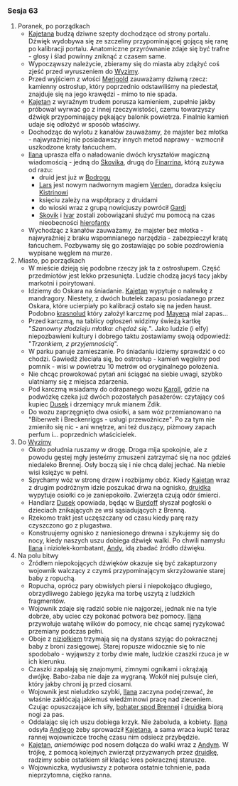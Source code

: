 ### Sesja 63
1. Poranek, po porządkach
    - [Kajetana](#g_kajetan) budzą dziwne szepty dochodzące od strony portalu. Dźwięk wydobywa się ze szczeliny przypominającej gojącą się ranę po kalibracji portalu. Anatomiczne przyrównanie zdaje się być trafne - głosy i ślad powinny zniknąć z czasem same.
    - Wypocząwszy należycie, zbieramy się do miasta aby zdążyć coś zjeść przed wyruszeniem do [Wyzimy](#l_wyzima).
    - Przed wyjściem z włości [Merigold](#p_triss_merigold) zauważamy dziwną rzecz: kamienny ostrosłup, który poprzednio odstawiliśmy na piedestał, znajduje się na jego krawędzi - mimo to nie spada.
    - [Kajetan](#g_kajetan) z wyraźnym trudem porusza kamieniem, zupełnie jakby próbował wyrwać go z innej rzeczywistości, czemu towarzyszy dźwięk przypominający pękający balonik powietrza. Finalnie kamień udaje się odłożyć w sposób właściwy.
    - Dochodząc do wylotu z kanałów zauważamy, że majster bez młotka - najwyraźniej nie posiadawszy innych metod naprawy - wzmocnił uszkodzone kraty łańcuchem.
    - [Ilana](#g_ilana) uprasza elfa o naładowanie dwóch kryształów magiczną wiadomością - jedną do [Skovika](#p_skovik), drugą do [Finarrina](#p_druid_finarrin), którą zużywa od razu:
        + druid jest już w [Bodrogu](#l_bodrog)
        + [Lars](#p_lars) jest nowym nadwornym magiem [Verden](#l_verden), doradza księciu [Kistrinowi](#p_ksiaze_kistrin)
        + księciu zależy na współpracy z druidami
        + do wioski wraz z grupą nowicjuszy powrócił [Gardi](#p_gardi)
        + [Skovik](#p_skovik) i [Ivar](#p_ivar) zostali zobowiązani służyć mu pomocą na czas nieobecności [hierofanty](#p_druid_finarrin)
    - Wychodząc z kanałów zauważamy, że majster bez młotka - najwyraźniej z braku wspomnianego narzędzia - zabezpieczył kratę łańcuchem. Pozbywamy się go zostawiając po sobie pozdrowienia wypisane węglem na murze.
2. Miasto, po porządkach
    - W mieście dzieją się podobne rzeczy jak ta z ostrosłupem. Część przedmiotów jest lekko przesunięta. Ludzie chodzą jacyś tacy jakby markotni i poirytowani.
    - Idziemy do Oskara na śniadanie. [Kajetan](#g_kajetan) wypytuje o nalewkę z mandragory. Niestety, z dwóch butelek zapasu posiadanego przez Oskara, które ucierpiały po kalibracji ostało się na jeden haust. Podobno [krasnolud](#p_morgan) który założył karczmę pod [Mayeną](#l_mayena) miał zapas...
    - Przed karczmą, na tablicy ogłoszeń widzimy świeżą kartkę "_Szanowny złodzieju młotka: chędoż się._". Jako ludzie (i elfy) niepozbawieni kultury i dobrego taktu zostawiamy swoją odpowiedź: "_Trzonkiem, z przyjemnością_".
    - W parku panuje zamieszanie. Po śniadaniu idziemy sprawdzić o co chodzi. Gawiedź zleciała się, bo ostrosłup - kamień węgielny pod pomnik - wisi w powietrzu 10 metrów od oryginalnego położenia.
    - Nie chcąc prowokować pytań ani ściągać na siebie uwagi, szybko ulatniamy się z miejsca zdarzenia.
    - Pod karczmą wsiadamy do odrapanego wozu [Karoll](#p_karoll), gdzie na podwózkę czeka już dwóch pozostałych pasażerów: czytający coś kupiec [Dusek](#p_dusek) i drzemiący mruk mianem Zdik.
    - Do wozu zaprzęgnięto dwa osiołki, a sam wóz przemianowano na "Biberwelt i Breckenriggs - usługi przewoźnicze". Po za tym nie zmieniło się nic - ani wnętrze, ani też duszący, piżmowy zapach perfum i... poprzednich właścicielek.
3. Do [Wyzimy](#l_wyzima)
    - Około południa ruszamy w drogę. Droga mija spokojnie, ale z powodu gęstej mgły jesteśmy zmuszeni zatrzymać się na noc gdzieś niedaleko Brennej. Osły boczą się i nie chcą dalej jechać. Na niebie wisi księżyc w pełni.
    - Spychamy wóz w stronę drzew i rozbijamy obóz. Kiedy [Kajetan](#g_kajetan) wraz z drugim podróżnym idzie poszukać drwa na ognisko, [druidka](#g_ilana) wypytuje osiołki co je zaniepokoiło. Zwierzęta czują odór śmierci.
    - Handlarz [Dusek](#p_dusek) opowiada, będąc w [Burdoff](#l_burdoff) słyszał pogłoski o dzieciach znikających ze wsi sąsiadujących z Brenną.
    - Rzekomo trakt jest uczęszczany od czasu kiedy parę razy czyszczono go z plugastwa.
    - Konstruujemy ognisko z naniesionego drewna i szykujemy się do nocy, kiedy naszych uszu dobiega dźwięk walki. Po chwili namysłu [Ilana](#g_ilana) i niziołek-kombatant, [Andy](#p_andy), idą zbadać źródło dźwięku.
4. Na polu bitwy
    - Źródłem niepokojących dźwięków okazuje się być zakapturzony wojownik walczący z czymś przypominającym skrzyżowanie starej baby z ropuchą.
    - Ropucha, oprócz pary obwisłych piersi i niepokojąco długiego, obrzydliwego żabiego języka ma torbę uszytą z ludzkich fragmentów.
    - Wojownik zdaje się radzić sobie nie najgorzej, jednak nie na tyle dobrze, aby uciec czy pokonać potwora bez pomocy. [Ilana](#g_ilana) przywołuje watahę wilków do pomocy, nie chcąc samej ryzykować przemiany podczas pełni.
    - Oboje z [niziołkiem](#p_andy) trzymają się na dystans szyjąc do pokracznej baby z broni zasięgowej. Starej ropusze widocznie się to nie spodobało - wyjąwszy z torby dwie małe, ludzkie czaszki rzuca je w ich kierunku.
    - Czaszki zapalają się znajomymi, zimnymi ognikami i okrążają dwójkę. Babo-żaba nie daje za wygraną. Wokół niej pulsuje cień, który jakby chroni ją przed ciosami.
    -  Wojownik jest nieludzko szybki, [Ilana](#g_ilana) zaczyna podejrzewać, że właśnie zakłócają jakiemuś wiedźminowi pracę nad zleceniem. Czując opuszczające ich siły, [bohater spod Brennej](#p_andy) i [druidka](#g_ilana) biorą nogi za pas.
    - Oddalając się ich uszu dobiega krzyk. Nie żaboluda, a kobiety. [Ilana](#g_ilana) odsyła [Andiego](#p_andy) żeby sprowadził [Kajetana](#g_kajetan), a sama wraca kupić teraz rannej wojowniczce trochę czasu nim odsiecz przybędzie.
    - [Kajetan](#g_kajetan), _aniemówiąc_ pod nosem dołącza do walki wraz z [Andym](#p_andy). W trójkę, z pomocą kolejnych zwierząt przyzwanych przez [druidkę](#g_ilana), radzimy sobie ostatkiem sił kładąc kres pokracznej starusze. 
    - Wojowniczka, wydusiwszy z potwora ostatnie tchnienie, pada nieprzytomna, ciężko ranna.